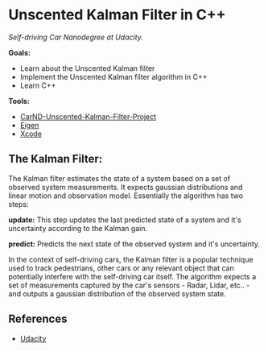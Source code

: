 # Unscented Kalman Filter in C++
*Self-driving Car Nanodegree at Udacity.*

**Goals:**

- Learn about the Unscented Kalman filter
- Implement the Unscented Kalman filter algorithm in C++
- Learn C++

**Tools:**
- [CarND-Unscented-Kalman-Filter-Project](https://github.com/udacity/CarND-Unscented-Kalman-Filter-Project)
- [Eigen](http://eigen.tuxfamily.org/index.php?title=Main_Page)
- [Xcode](https://developer.apple.com/support/xcode/)


## The Kalman Filter:

The Kalman filter estimates the state of a system based on a set of observed system measurements. It expects gaussian distributions and linear motion and observation model. Essentially the algorithm has two steps: 

**update:** This step updates the last predicted state of a system and it's uncertainty according to the Kalman gain.

**predict:** Predicts the next state of the observed system and it's uncertainty.

In the context of self-driving cars, the Kalman filter is a popular technique used to track pedestrians, other cars or any relevant object that can potentially interfere with the self-driving car itself. The algorithm expects a set of measurements captured by the car's sensors - Radar, Lidar, etc.. - and outputs a gaussian distribution of the observed system state. 


## References

- [Udacity](https://br.udacity.com)
